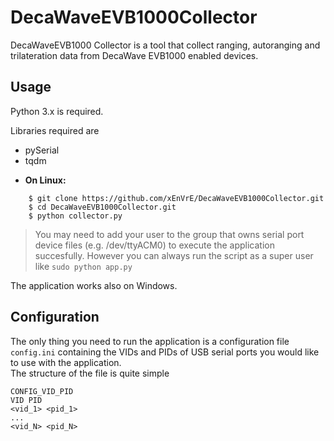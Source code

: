 # DecaWaveEVB1000Collector
DecaWaveEVB1000 Collector is a tool that collect ranging, autoranging and trilateration data from DecaWave EVB1000 enabled devices.

Usage
------------
Python 3.x is required.

Libraries required are
 * pySerial
 * tqdm
 
- **On Linux:**
```
    $ git clone https://github.com/xEnVrE/DecaWaveEVB1000Collector.git
    $ cd DecaWaveEVB1000Collector.git
    $ python collector.py
```
> You may need to add your user to the group that owns serial port device files  (e.g. /dev/ttyACM0) to 
     execute the application succesfully. However you can always run the script as a super user like
     ```
     sudo python app.py
     ```

The application works also on Windows.
  
Configuration
-------------
The only thing you need to run the application is a configuration file `config.ini` containing the VIDs and PIDs of
USB serial ports you would like to use with the application.  
The structure of the file is quite simple
```
CONFIG_VID_PID
VID PID
<vid_1> <pid_1>
...
<vid_N> <pid_N>
```
